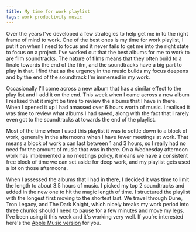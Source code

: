 ```yaml
---
title: My time for work playlist
tags: work productivity music
---
```

Over the years I've developed a few strategies to help get me in to the right frame of mind to work. One of the best ones is my time for work playlist, I put it on when I need to focus and it never fails to get me into the right state to focus on a project. I've worked out that the best albums for me to work to are film soundtracks. The nature of films means that they often build to a finale towards the end of the film, and the soundtracks have a big part to play in that. I find that as the urgency in the music builds my focus deepens and by the end of the soundtrack I'm immersed in my work.

Occasionally I'll come across a new album that has a similar effect to the play list and I add it on the end. This week when I came across a new album I realised that it might be time to review the albums that I have in there. When I opened it up I had amassed over 6 hours worth of music. I realised it was time to review what albums I had saved, along with the fact that I rarely even got to the soundtracks at towards the end of the playlist.

Most of the time when I used this playlist it was to settle down to a block of work, generally in the afternoons when I have fewer meetings at work. That means a block of work a can last between 1 and 3 hours, so I really had no need for the amount of music that was in there. On a Wednesday afternoon work has implemented a no meetings policy, it means we have a consistent free block of time we can set aside for deep work, and my playlist gets used a lot on those afternoons.

When I assessed the albums that I had in there, I decided it was time to limit the length to about 3.5 hours of music. I picked my top 2 soundtracks and added in the new one to hit the magic length of time. I structured the playlist with the longest first moving to the shortest last. We travel through Dune, Tron Legacy, and The Dark Knight, which nicely breaks my work period into three chunks should I need to pause for a few minutes and move my legs. I've been using it this week and it's working very well. If you're interested here's the [Apple Music version](https://music.apple.com/gb/playlist/time-for-work/pl.u-9B3du5440G) for you.

